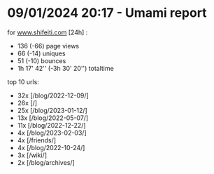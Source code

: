 # 09/01/2024 20:17 - Umami report
for www.shifeiti.com [24h] :

 - 136 (-66) page views
 - 66 (-14) uniques
 - 51 (-10) bounces
 - 1h 17' 42'' (-3h 30' 20'') totaltime


top 10 urls:
 - 32x [/blog/2022-12-09/]
 - 26x [/]
 - 25x [/blog/2023-01-12/]
 - 13x [/blog/2022-05-07/]
 - 11x [/blog/2022-12-22/]
 - 4x [/blog/2023-02-03/]
 - 4x [/friends/]
 - 4x [/blog/2022-10-24/]
 - 3x [/wiki/]
 - 2x [/blog/archives/]


